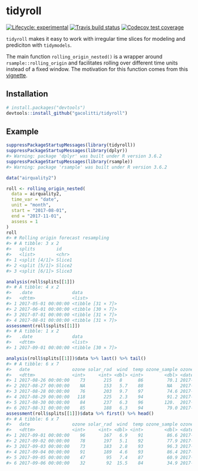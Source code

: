 
# tidyroll

<!-- badges: start -->

[![Lifecycle:
experimental](https://img.shields.io/badge/lifecycle-experimental-orange.svg)](https://www.tidyverse.org/lifecycle/#experimental)
[![Travis build
status](https://travis-ci.org/gacolitti/tidyroll.svg?branch=master)](https://travis-ci.org/gacolitti/tidyroll)
[![Codecov test
coverage](https://codecov.io/gh/gacolitti/tidyroll/branch/master/graph/badge.svg)](https://codecov.io/gh/gacolitti/tidyroll?branch=master)
<!-- badges: end -->

`tidyroll` makes it easy to work with irregular time slices for modeling
and prediciton with `tidymodels`.

The main function `rolling_origin_nested()` is a wrapper around
`rsample::rolling_origin` and facilitates rolling over different time
units instead of a fixed window. The motivation for this function comes
from this
[vignette](https://tidymodels.github.io/rsample/articles/Applications/Time_Series.html).

## Installation

``` r
# install.packages("devtools")
devtools::install_github("gacolitti/tidyroll")
```

## Example

``` r
suppressPackageStartupMessages(library(tidyroll))
suppressPackageStartupMessages(library(dplyr))
#> Warning: package 'dplyr' was built under R version 3.6.2
suppressPackageStartupMessages(library(rsample))
#> Warning: package 'rsample' was built under R version 3.6.2

data("airquality2")

roll <- rolling_origin_nested(
  data = airquality2, 
  time_var = "date", 
  unit = "month", 
  start = "2017-08-01",
  end = "2017-11-01",
  assess = 1
)
roll
#> # Rolling origin forecast resampling 
#> # A tibble: 3 x 2
#>   splits        id    
#>   <list>        <chr> 
#> 1 <split [4/1]> Slice1
#> 2 <split [5/1]> Slice2
#> 3 <split [6/1]> Slice3

analysis(roll$splits[[1]]) 
#> # A tibble: 4 x 2
#>   .date               data             
#>   <dttm>              <list>           
#> 1 2017-05-01 00:00:00 <tibble [31 × 7]>
#> 2 2017-06-01 00:00:00 <tibble [30 × 7]>
#> 3 2017-07-01 00:00:00 <tibble [31 × 7]>
#> 4 2017-08-01 00:00:00 <tibble [31 × 7]>
assessment(roll$splits[[1]]) 
#> # A tibble: 1 x 2
#>   .date               data             
#>   <dttm>              <list>           
#> 1 2017-09-01 00:00:00 <tibble [30 × 7]>

analysis(roll$splits[[1]])$data %>% last() %>% tail()
#> # A tibble: 6 x 7
#>   date                ozone solar_rad  wind  temp ozone_sample ozone_sample_date
#>   <dttm>              <int>     <int> <dbl> <int>        <dbl> <date>           
#> 1 2017-08-26 00:00:00    73       215   8      86         70.1 2017-08-19       
#> 2 2017-08-27 00:00:00    NA       153   5.7    88         NA   2017-08-19       
#> 3 2017-08-28 00:00:00    76       203   9.7    97         74.6 2017-08-22       
#> 4 2017-08-29 00:00:00   118       225   2.3    94         91.2 2017-08-16       
#> 5 2017-08-30 00:00:00    84       237   6.3    96        120.  2017-08-22       
#> 6 2017-08-31 00:00:00    85       188   6.3    94         79.0 2017-08-21
assessment(roll$splits[[1]])$data %>% first() %>% head()
#> # A tibble: 6 x 7
#>   date                ozone solar_rad  wind  temp ozone_sample ozone_sample_date
#>   <dttm>              <int>     <int> <dbl> <int>        <dbl> <date>           
#> 1 2017-09-01 00:00:00    96       167   6.9    91         86.6 2017-08-29       
#> 2 2017-09-02 00:00:00    78       197   5.1    92         77.9 2017-08-24       
#> 3 2017-09-03 00:00:00    73       183   2.8    93         96.3 2017-08-29       
#> 4 2017-09-04 00:00:00    91       189   4.6    93         86.4 2017-08-26       
#> 5 2017-09-05 00:00:00    47        95   7.4    87         60.9 2017-08-28       
#> 6 2017-09-06 00:00:00    32        92  15.5    84         34.9 2017-08-30
```
